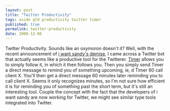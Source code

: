 ```yaml
---
layout: post
title: "Twitter Productivity"
tags: aside gtd productivity twitter timer
published: true
permalink: twitter-productivity
date: 2008-12-06
---
```


Twitter Productivity.  Sounds like an oxymoron doesn't it?  Well, with the recent announcement of <a href="http://getsatisfaction.com/iwantsandy/topics/a_fork_in_the_road_an_important_announcement_about_i_want_sandy">i want sandy's demise</a>, I came across a Twitter bot that actually seems like a productive tool for the Twitterer.  <a href="http://twitter.com/timer">Timer</a> allows you to simply follow it, in which it then follows you.  Then you simply send Timer a direct message to remind you of something upcoming, ie, d Timer 60 call client X.  You'll then get a direct message 60 minutes later reminding you to call client X.  Seems it only recognizes minutes, so I'm not sure how efficient it is for reminding you of something past the short term, but it's still an interesting tool.  Couple the concept with the fact that the developers of i want sandy are now working for Twitter, we might see similar type tools integrated into Twitter.
